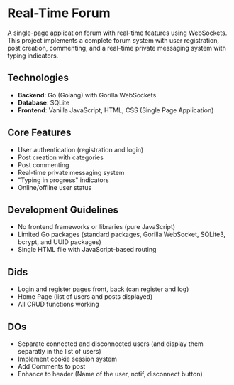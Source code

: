 # Real-Time Forum

A single-page application forum with real-time features using WebSockets. This project implements a complete forum system with user registration, post creation, commenting, and a real-time private messaging system with typing indicators.

## Technologies
- **Backend**: Go (Golang) with Gorilla WebSockets
- **Database**: SQLite
- **Frontend**: Vanilla JavaScript, HTML, CSS (Single Page Application)

## Core Features
- User authentication (registration and login)
- Post creation with categories
- Post commenting
- Real-time private messaging system
- "Typing in progress" indicators
- Online/offline user status

## Development Guidelines
- No frontend frameworks or libraries (pure JavaScript)
- Limited Go packages (standard packages, Gorilla WebSocket, SQLite3, bcrypt, and UUID packages)
- Single HTML file with JavaScript-based routing

## Dids
- Login and register pages front, back (can register and log)
- Home Page (list of users and posts displayed)
- All CRUD functions working

## DOs
- Separate connected and disconnected users (and display them separatly in the list of users)
- Implement cookie session system
- Add Comments to post
- Enhance to header (Name of the user, notif, disconnect button)
